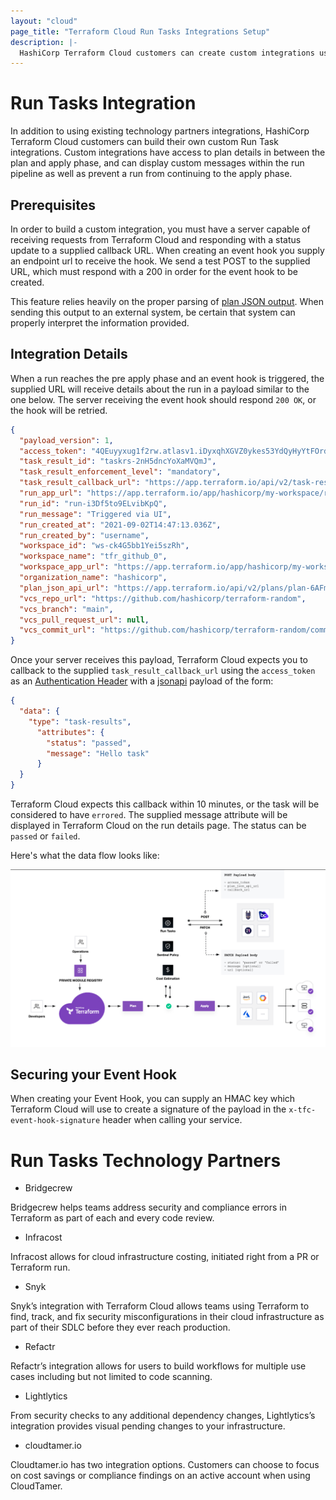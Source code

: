 ```yaml
---
layout: "cloud"
page_title: "Terraform Cloud Run Tasks Integrations Setup"
description: |-
  HashiCorp Terraform Cloud customers can create custom integrations using Run Tasks
---
```


# Run Tasks Integration


In addition to using existing technology partners integrations, HashiCorp Terraform Cloud customers can build their own custom Run Task integrations. Custom integrations have access to plan details in between the plan and apply phase, and can display custom messages within the run pipeline as well as prevent a run from continuing to the apply phase.

## Prerequisites

In order to build a custom integration, you must have a server capable of receiving requests from Terraform Cloud and responding with a status update to a supplied callback URL. When creating an event hook you supply an endpoint url to receive the hook. We send a test POST to the supplied URL, which must respond with a 200 in order for the event hook to be created.

This feature relies heavily on the proper parsing of [plan JSON output](../../../internals/json-format.html). When sending this output to an external system, be certain that system can properly interpret the information provided.

## Integration Details

When a run reaches the pre apply phase and an event hook is triggered, the supplied URL will receive details about the run in a payload similar to the one below. The server receiving the event hook should respond `200 OK`, or the hook will be retried.

```json
{
  "payload_version": 1,
  "access_token": "4QEuyyxug1f2rw.atlasv1.iDyxqhXGVZ0ykes53YdQyHyYtFOrdAWNBxcVUgWvzb64NFHjcquu8gJMEdUwoSLRu4Q",
  "task_result_id": "taskrs-2nH5dncYoXaMVQmJ",
  "task_result_enforcement_level": "mandatory",
  "task_result_callback_url": "https://app.terraform.io/api/v2/task-results/5ea8d46c-2ceb-42cd-83f2-82e54697bddd/callback",
  "run_app_url": "https://app.terraform.io/app/hashicorp/my-workspace/runs/run-i3Df5to9ELvibKpQ",
  "run_id": "run-i3Df5to9ELvibKpQ",
  "run_message": "Triggered via UI",
  "run_created_at": "2021-09-02T14:47:13.036Z",
  "run_created_by": "username",
  "workspace_id": "ws-ck4G5bb1Yei5szRh",
  "workspace_name": "tfr_github_0",
  "workspace_app_url": "https://app.terraform.io/app/hashicorp/my-workspace",
  "organization_name": "hashicorp",
  "plan_json_api_url": "https://app.terraform.io/api/v2/plans/plan-6AFmRJW1PFJ7qbAh/json-output",
  "vcs_repo_url": "https://github.com/hashicorp/terraform-random",
  "vcs_branch": "main",
  "vcs_pull_request_url": null,
  "vcs_commit_url": "https://github.com/hashicorp/terraform-random/commit/7d8fb2a2d601edebdb7a59ad2088a96673637d22"
}
```

Once your server receives this payload, Terraform Cloud expects you to callback to the supplied `task_result_callback_url` using the `access_token` as an [Authentication Header](../../api/index.html#authentication) with a [jsonapi](../../api/index.html#json-api-formatting) payload of the form:

```json
{
  "data": {
    "type": "task-results",
      "attributes": {
        "status": "passed",
        "message": "Hello task"
      }
  }
}
```

Terraform Cloud expects this callback within 10 minutes, or the task will be considered to have `errored`. The supplied message attribute will be displayed in Terraform Cloud on the run details page. The status can be `passed` or `failed`.

Here's what the data flow looks like:

![Screenshot: a diagram of the user and data flow for a Terraform Cloud run task](./images/terraform-cloud-run-tasks-diagram.png)

## Securing your Event Hook

When creating your Event Hook, you can supply an HMAC key which Terraform Cloud will use to create a signature of the payload in the `x-tfc-event-hook-signature` header when calling your service.

# Run Tasks Technology Partners

* Bridgecrew

Bridgecrew helps teams address security and compliance errors in Terraform as part of each and every code review. 

* Infracost

Infracost allows for cloud infrastructure costing, initiated right from a PR or Terraform run.

* Snyk

Snyk’s integration with Terraform Cloud allows teams using Terraform to find, track, and fix security misconfigurations in their cloud infrastructure as part of their SDLC before they ever reach production.

* Refactr

Refactr’s integration allows for users to build workflows for multiple use cases including but not limited to code scanning.

* Lightlytics

From security checks to any additional dependency changes, Lightlytics’s integration provides visual pending changes to your infrastructure.

* cloudtamer.io

Cloudtamer.io has two integration options.  Customers can choose to focus on cost savings or compliance findings on an active account when using CloudTamer.
